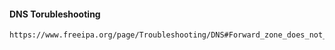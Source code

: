 #### DNS Torubleshooting
```
https://www.freeipa.org/page/Troubleshooting/DNS#Forward_zone_does_not_work
```
